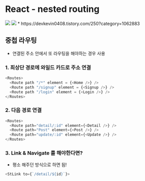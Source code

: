 # React - nested routing

<img src="https://img.shields.io/badge/JavaScript-FDC813?style=flat&logo=JavaScript&logoColor=black"/>
<img src="https://img.shields.io/badge/React-0080B9?style=flat&logo=React&logoColor=white"/>
* https://devkevin0408.tistory.com/250?category=1062883

## 중첩 라우팅

- 연결된 주소 안에서 또 라우팅을 해야하는 경우 사용

### 1. 최상단 경로에 와일드 카드로 주소 연결

```javascript
<Routes>
  <Route path "/*" element = {<Home />} />
  <Route path "/signup" element = {<Signup />} />
  <Route path "/login" element = {<Login />} />
</Routes>
```

### 2. 다음 경로 연결

```javascript
<Routes>
  <Route path="detail/:id" element={<Detail />} />
  <Route path="Post" element={<Post />} />
  <Route path="update/:id" element={<Update />} />
</Routes>
```

### 3. Link & Navigate 를 해야한다면?

- 평소 해주던 방식으로 하면 됨!

```javascript
<StLink to={`/detail/${id}`}>
```
